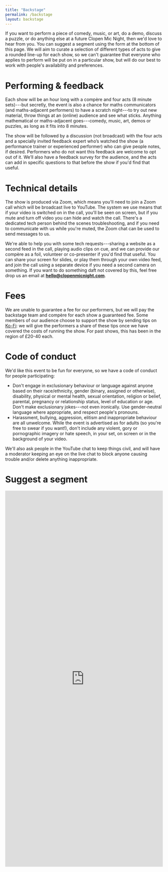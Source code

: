 ```yaml
---
title: "Backstage"
permalink: /backstage
layout: backstage
---
```


If you want to perform a piece of comedy, music, or art, do a demo, discuss a puzzle, or do anything else at a
future Clopen Mic Night, then we'd love to hear from you. You can suggest a segment using the form at the bottom of this page.
We will aim to curate a selection of different types of acts to give a rounded line-up for each show, so we can't guarantee
that everyone who applies to perform will be put on in a particular show, but will do our best to work with people's
availability and preferences.

# Performing & feedback
Each show will be an hour long with a comp&egrave;re and four acts (8 minute sets)---but secretly, the event is also a
chance for maths communicators (and maths-adjacent performers) to have a scratch night---to try out new material,
throw things at an (online) audience and see what sticks. Anything mathematical or maths-adjacent goes---comedy,
music, art, demos or puzzles, as long as it fits into 8 minutes.

The show will be followed by a discussion (not broadcast) with the four acts and a specially invited feedback
expert who’s watched the show (a performance trainer or experienced performer) who can give people notes, if
desired. Performers who do not want this feedback are welcome to opt out of it. We’ll also have a feedback
survey for the audience, and the acts can add in specific questions to that before the show if you'd find that useful.

# Technical details
The show is produced via Zoom, which means you'll need to join a Zoom call which will be broadcast live to YouTube.
The system we use means that if your video is switched on in the call, you'll be seen on screen, but if you mute and
turn off video you can hide and watch the call. There's a dedicated tech person behind the scenes troubleshooting,
and if you need to communicate with us while you're muted, the Zoom chat can be used to send messages to us.

We're able to help you with some tech requests---sharing a website as a second feed in the call, playing audio clips
on cue, and we can provide our comp&egrave;re as a foil, volunteer or co-presenter if you'd find that useful. You can share
your screen for slides, or play them through your own video feed, and join the call using a separate device if you
need a second camera on something. If you want to do something daft not covered by this, feel free
drop us an email at **hello@clopenmicnight.com**.

# Fees
We are unable to guarantee a fee for our performers, but we will pay the backstage team and comp&egrave;re for each show
a guaranteed fee. Some members of our audience choose to support the show by sending tips on
[Ko-Fi](https://ko-fi.com/clopenmicnight): we will give the performers a share of these tips once we have covered the costs
of running the show. For past shows, this has been in the region of £20-40 each.

# Code of conduct
We'd like this event to be fun for everyone, so we have a code of conduct for people participating:

- Don't engage in exclusionary behaviour or language against anyone based on their race/ethnicity, gender (binary, assigned
  or otherwise), disability, physical or mental health, sexual orientation, religion or belief, parental, pregnancy or
  relationship status, level of education or age. Don't make exclusionary jokes---not even ironically. Use gender-neutral
  language where appropriate, and respect people's pronouns.
- Harassment, bullying, aggression, elitism and inappropriate behaviour are all unwelcome. While the event is advertised as
  for adults (so you're free to swear if you want!), don't include any violent, gory or pornographic imagery or hate speech,
  in your set, on screen or in the background of your video.

We'll also ask people in the YouTube chat to keep things civil, and will have a moderator keeping an eye on the live chat to
block anyone causing trouble and/or delete anything inappropriate.

# Suggest a segment
<iframe src="https://docs.google.com/forms/d/e/1FAIpQLScaNyJxqgHIdik82foOFKp9dIfojI5fKZHLHoR0uC0mGNG0Nw/viewform?embedded=true" width="100%" height="1200" frameborder="0" marginheight="0" marginwidth="0">Loading…</iframe>

